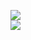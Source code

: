 [![](https://img.shields.io/badge/Made%20With-Github%20Spray-lightgrey.svg?style=for-the-badge&logo=github)](https://github.com/Annihil/github-spray#22822)  
[![](https://i.imgur.com/2DrTn0Z.gif)](https://github.com/Annihil/github-spray)